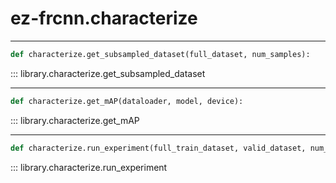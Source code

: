 # ez-frcnn.characterize

---
``` py
def characterize.get_subsampled_dataset(full_dataset, num_samples):
```
::: library.characterize.get_subsampled_dataset

---
``` py
def characterize.get_mAP(dataloader, model, device):
```
::: library.characterize.get_mAP

---
``` py
def characterize.run_experiment(full_train_dataset, valid_dataset, num_classes, BATCH_SIZE, NUM_EXPERIMENTS=5, EPOCHS_PER_EXPERIMENT=100, TRIALS_PER_EXPERIMENT=3):
```
::: library.characterize.run_experiment